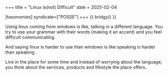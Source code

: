 +++
title = "Linux is\(not\) Difficult"
date = 2025-02-04

[taxonomies]
syndicate=["POSSE"]
+++
{{ bridgy() }}

Using linux coming from windows is like, talking in a different language. You try to use your grammar with their words (making it an accent) and you feel difficult communicating. 

And saying linux is harder to use than windows is like speaking <insert foreign language here> is harder than speaking <insert your language here>. 

Live in the place for some time and instead of worrying about the language, you think about the services, products and lifestyle the place offers.
